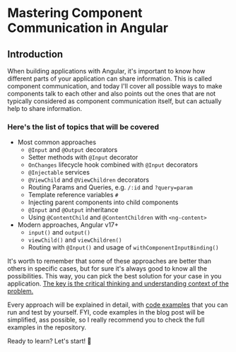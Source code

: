 # Mastering Component Communication in Angular

## Introduction

When building applications with Angular, it's important to know how 
different parts of your application can share information. This is called 
component communication, and today I'll cover all possible 
ways to make components talk to each other and also points
out the ones that are not typically considered as component
communication itself, but can actually help to share information.

### Here's the list of topics that will be covered

- Most common approaches
  - `@Input` and `@Output` decorators
  - Setter methods with `@Input` decorator
  - `OnChanges` lifecycle hook combined with `@Input` decorators
  - `@Injectable` services
  - `@ViewChild` and `@ViewChildren` decorators
  - Routing Params and Queries, e.g. `/:id` and `?query=param`
  - Template reference variables `#`
  - Injecting parent components into child components
  - `@Input` and `@Output` inheritance
  - Using `@ContentChild` and `@ContentChildren` with `<ng-content>`
- Modern approaches, Angular v17+
  - `input()` and `output()`
  - `viewChild()` and `viewChildren()`
  - Routing with `@Input()` and usage of `withComponentInputBinding()`

It's worth to remember that some of these approaches are better than 
others in specific cases, but for sure it's always good to know all the 
possibilities. This way, you can pick the best solution for your case in you application. 
<u>The key is the critical thinking and understanding context of the problem.</u>

Every approach will be explained in detail, with
[code examples](https://github.com/michalgrzegorczyk-dev/angular-component-communication)
that you can run and test by yourself. FYI, code examples in the blog post will be simplified, 
ass possible, so I really recommend you to check the full examples in the repository.

Ready to learn? Let's start! 💪

